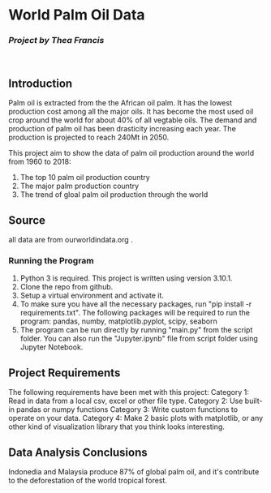 # **World Palm Oil Data**
### *Project by Thea Francis*
<br/>

## Introduction

Palm oil is extracted from the the African oil palm. It has the lowest production cost among all the major oils. It has become the most used oil crop around the world for about 40% of all vegtable oils. The demand and production of palm oil has been drasticity increasing each year. The production is projected to reach 240Mt in 2050.


This project aim to show the data of palm oil production around the world from 1960 to 2018:

 1. The top 10 palm oil production country
 2. The major palm production country
 3. The trend of gloal palm oil production through the world
 

## Source
all data are from ourworldindata.org .


### Running the Program
1. Python 3 is required. This project is written using version 3.10.1.
2. Clone the repo from github.
3. Setup a virtual environment and activate it.
4. To make sure you have all the necessary packages, run "pip install -r requirements.txt". The following packages will be required to run the program: 
        pandas, 
        numby, 
        matplotlib.pyplot, 
        scipy,
        seaborn
5. The program can be run directly by running "main.py" from the script folder. 
    You can also run the "Jupyter.ipynb" file from script folder using Jupyter Notebook.


## Project Requirements

The following requirements have been met with this project:
Category 1:
   Read in data from a local csv, excel or other file type.
Category 2:
    Use built-in pandas or numpy functions
Category 3:
    Write custom functions to operate on your data.
Category 4:
    Make 2 basic plots with matplotlib, or any other kind of visualization library that you think looks interesting.


## Data Analysis Conclusions
Indonedia and Malaysia produce 87% of global palm oil, and it's contribute to the deforestation of the world tropical forest.

